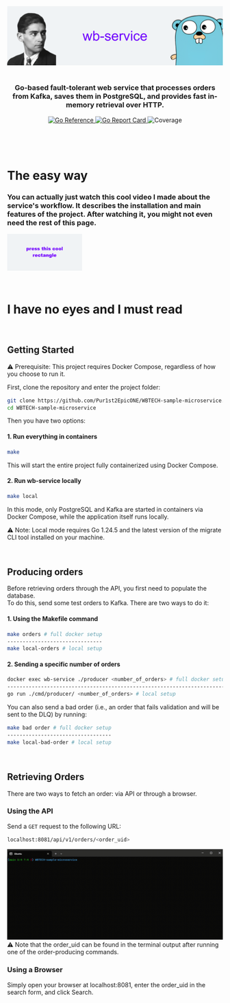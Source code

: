 ![wb-service banner](assets/banner.png)
<h1>

<h3 align="center">Go-based fault-tolerant web service that processes orders from Kafka, saves them in PostgreSQL, and provides fast in-memory retrieval over HTTP.</h3>

<p align="center">
  <a href="https://pkg.go.dev/github.com/Pur1st2EpicONE/WBTECH-sample-microservice">
    <img src="https://pkg.go.dev/badge/github.com/Pur1st2EpicONE/WBTECH-sample-microservice.svg" alt="Go Reference">
  </a>
  <a href="https://goreportcard.com/report/github.com/Pur1st2EpicONE/WBTECH-sample-microservice">
    <img alt="Go Report Card" src="https://img.shields.io/badge/go_report-A%2B-blue?style=flat-square&color=%23007D9C">
  </a>
  <img src="https://img.shields.io/badge/coverage-70.2%25_-blue?style=flat-square&color=%23007D9C" alt="Coverage">
</p>
<br>
<br>
<br>

# The easy way

### You can actually just watch this cool video I made about the service's workflow. It describes the installation and main features of the project. After watching it, you might not even need the rest of this page.

[![cool rectangle](assets/video_preview.png)](https://www.youtube.com/watch?v=MKMquUqmJzM)

<br>

# I have no eyes and I must read

<br>

## Getting Started
⚠️ Prerequisite:
This project requires Docker Compose, regardless of how you choose to run it.  

First, clone the repository and enter the project folder:

```bash
git clone https://github.com/Pur1st2EpicONE/WBTECH-sample-microservice.git
cd WBTECH-sample-microservice
```
Then you have two options:

#### 1. Run everything in containers
```bash
make
```

This will start the entire project fully containerized using Docker Compose.

#### 2. Run wb-service locally
```bash
make local
```
In this mode, only PostgreSQL and Kafka are started in containers via Docker Compose, while the application itself runs locally.

⚠️ Note:
Local mode requires Go 1.24.5 and the latest version of the migrate CLI tool installed on your machine.

<br>

## Producing orders

Before retrieving orders through the API, you first need to populate the database.  
To do this, send some test orders to Kafka. There are two ways to do it:

#### 1. Using the Makefile command
```bash
make orders # full docker setup  
-------------------------------
make local-orders # local setup
```
#### 2. Sending a specific number of orders
```bash
docker exec wb-service ./producer <number_of_orders> # full docker setup
------------------------------------------------------------------------
go run ./cmd/producer/ <number_of_orders> # local setup
```
You can also send a bad order (i.e., an order that fails validation and will be sent to the DLQ) by running:
```bash
make bad order # full docker setup
----------------------------------
make local-bad-order # local setup
```

<br>

## Retrieving Orders

There are two ways to fetch an order: via API or through a browser.

### Using the API
Send a `GET` request to the following URL:

```bash
localhost:8081/api/v1/orders/<order_uid>
```
![making order example gif](assets/making_order.gif)
⚠️ Note that the order_uid can be found in the terminal output after running one of the order-producing commands.

### Using a Browser

Simply open your browser at localhost:8081, enter the order_uid in the search form, and click Search.
